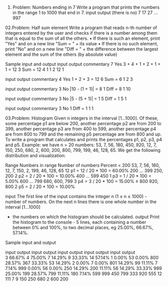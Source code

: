 01. Problem: Numbers ending in 7
Write a program that prints the numbers in the range 1 to 1000 that end in 7.
input     	    output
(there is no)	  7
17
27
…
997

02.Problem: Half sum element
Write a program that reads n-th number of integers entered by the user and checks if there is a number among them that is equal to the sum of all the others.
• If there is such an element, print "Yes" and on a new line "Sum = " + its value
• If there is no such element, print "No" and on a new line "Diff = " + the difference between the largest element and the sum of the others (by absolute value)

Sample input and output
input	       output	     commentary
7            Yes         3 + 4 + 1 + 2 + 1 + 1 = 12
3            Sum = 12
4
1
1
2
12
1	

input	       output	     commentary
4            Yes         1 + 2 + 3 = 12
6            Sum = 6
1
2
3	

input	       output	     commentary
3            No          |10 - (1 + 1)| = 8
1            Diff = 8
1
10	

input	       output	     commentary
3            No          |5 - (5 + 1)| = 1 
5            Diff = 1
5
1

input	       output	     commentary
3            No
1            Diff = 1
1
1	

03.Problem: Histogram
Given n integers in the interval [1…1000]. Of these, some percentage p1 are below 200, another percentage p2 are from 200 to 399, another percentage p3 are from 400 to 599,
another percentage p4 are from 600 to 799 and the remaining p5 percentage are from 800 and up. To write a program that calculates and prints the percentages p1, p2, p3, p4 and p5.
Example: we have n = 20 numbers: 53, 7, 56, 180, 450, 920, 12, 7, 150, 250, 680, 2, 600, 200, 800, 799, 199, 46, 128, 65. We get the following distribution and visualization:

Range           Numbers in range                                           Number of numbers                     Percent
< 200	        53, 7, 56, 180, 12, 7, 150, 2, 199, 46, 128, 65	           12	                                 p1 = 12 / 20 * 100 = 60.00%
200 … 399	250, 200	                                           2	                                 p2 = 2 / 20 * 100 = 10.00%
400 … 599	450	                                                   1	                                 p3 = 1 / 20 * 100 = 5.00%
600 … 799	680, 600, 799	                                           3	                                 p4 = 3 / 20 * 100 = 15.00%
≥ 800	        920, 800	                                           2	                                 p5 = 2 / 20 * 100 = 10.00%

input
The first line of the input contains the integer n (1 ≤ n ≤ 1000) - number of numbers. On the next n lines there is one whole number in the interval [1...1000] 
- the numbers on which the histogram should be calculated.
output
Print the histogram to the console - 5 lines, each containing a number between 0% and 100%, to two decimal places, eg 25.00%, 66.67%, 57.14%.

Sample input and output

input	output		input	output		input	output			input	output			input	output	
3       66.67%          4       75.00%          7       14.29%                  9       33.33%                  14      57.14%
1       0.00%           53       0.00%          800     28.57%                  367     33.33%                  53      14.29%
2       0.00%           7        0.00%          801     14.29%                  99      11.11%                  7       7.14%
999     0.00%           56       0.00%          250     14.29%                  200     11.11%                  56      14.29%
	33.33%          999     25.00%          199     28.57%                  799     11.11%                  180     7.14%
                                                599                             999                             450
                                                799                             333                             920
                                                                                555                             12
                                                                                111                             7
                                                                                9                               150
                                                                                                                250
														680
	                                                                                                        2
													        600
		                                                                                                200
	

	


	


